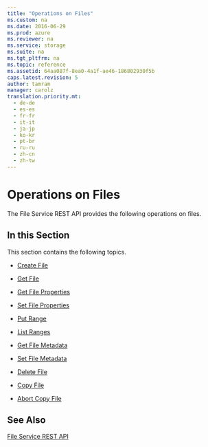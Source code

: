 ```yaml
---
title: "Operations on Files"
ms.custom: na
ms.date: 2016-06-29
ms.prod: azure
ms.reviewer: na
ms.service: storage
ms.suite: na
ms.tgt_pltfrm: na
ms.topic: reference
ms.assetid: 64aa087f-8ea0-4a1f-ae46-186802930f5b
caps.latest.revision: 5
author: tamram
manager: carolz
translation.priority.mt: 
  - de-de
  - es-es
  - fr-fr
  - it-it
  - ja-jp
  - ko-kr
  - pt-br
  - ru-ru
  - zh-cn
  - zh-tw
---
```

# Operations on Files
The File Service REST API provides the following operations on files.  
  
## In this Section  
 This section contains the following topics.  
  
-   [Create File](../StorageServicesREST/Create-File.md)  
  
-   [Get File](../StorageServicesREST/Get-File.md)  
  
-   [Get File Properties](../StorageServicesREST/Get-File-Properties.md)  
  
-   [Set File Properties](../StorageServicesREST/Set-File-Properties.md)  
  
-   [Put Range](../StorageServicesREST/Put-Range.md)  
  
-   [List Ranges](../StorageServicesREST/List-Ranges.md)  
  
-   [Get File Metadata](../StorageServicesREST/Get-File-Metadata.md)  
  
-   [Set File Metadata](../StorageServicesREST/Set-File-Metadata.md)  
  
-   [Delete File](../StorageServicesREST/Delete-File2.md)  
  
-   [Copy File](../StorageServicesREST/Copy-File.md)  
  
-   [Abort Copy File](../StorageServicesREST/Abort-Copy-File.md)  
  
## See Also  
 [File Service REST API](../StorageServicesREST/File-Service-REST-API.md)